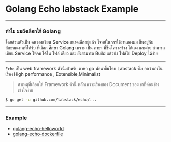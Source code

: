 # Golang Echo labstack Example

---

### ทำไม ผมถึงเลือกใช้ Golang
โดยส่วนตัวเป็น คนชอบเขียน Service ขนาดเล็กอยู่แล้ว 
โจทย์ในการใช้งานของผม ขึ้นอยู่กับ ลักษณะงานที่ได้รับ ที่เลือก ศึกษา Golang เพราะ เป็น ภาษา ที่ขึ้นโครงสร้าง ได้เอง และง่าย สามารถ เขียน Service ให้จบ ได้ใน ไฟล์ เดียว และ ยังสามารถ Build แล้วนำ  ไฟล์ไป Deploy ได้ง่าย

--- 

``Echo`` 
เป็น web framework ตัวนึงสำหรับ ภาษา go พัตนาขึ้นโดย Labstack ซึ่งบอกว่าเก่งในเรื่อง High performance , Extensible,Minimalist

> สาเหตุที่เลือกให้ Framework ตัวนี้ หลักเพราะเรื่องของ Document ของเขาที่ค่อนข้างเข้าใจง่าย

```sh
$ go get -u github.com/labstack/echo/...
```

---

### Example

- [golang-echo-helloworld](./go-echo-helloworld/readme.md)
- [golang-echo-dockerfile](./golang-echo-dockerfile/readme.md)
